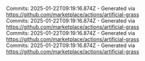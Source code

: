 Commits: 2025-01-22T09:19:16.874Z - Generated via https://github.com/marketplace/actions/artificial-grass
<br>
Commits: 2025-01-22T09:19:16.874Z - Generated via https://github.com/marketplace/actions/artificial-grass
<br>
Commits: 2025-01-22T09:19:16.874Z - Generated via https://github.com/marketplace/actions/artificial-grass
<br>
Commits: 2025-01-22T09:19:16.874Z - Generated via https://github.com/marketplace/actions/artificial-grass
<br>
